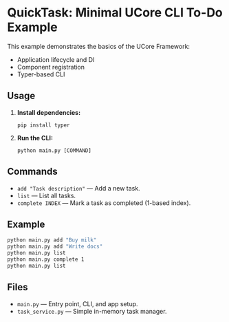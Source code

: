 # QuickTask: Minimal UCore CLI To-Do Example

This example demonstrates the basics of the UCore Framework:
- Application lifecycle and DI
- Component registration
- Typer-based CLI

## Usage

1. **Install dependencies:**
   ```
   pip install typer
   ```

2. **Run the CLI:**
   ```
   python main.py [COMMAND]
   ```

## Commands

- `add "Task description"` — Add a new task.
- `list` — List all tasks.
- `complete INDEX` — Mark a task as completed (1-based index).

## Example

```bash
python main.py add "Buy milk"
python main.py add "Write docs"
python main.py list
python main.py complete 1
python main.py list
```

## Files

- `main.py` — Entry point, CLI, and app setup.
- `task_service.py` — Simple in-memory task manager.
